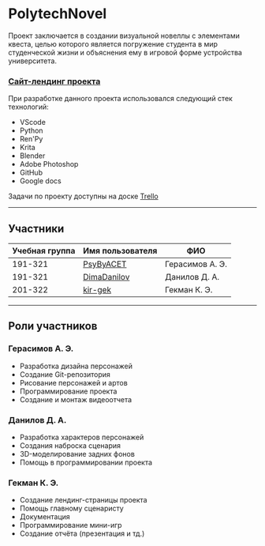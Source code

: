 # PolytechNovel

Проект заключается в создании визуальной новеллы с элементами квеста, целью которого является погружение студента в мир студенческой жизни и объяснения ему в игровой форме устройства университета.

### [Сайт-лендинг проекта](http://pd-2020-2.std-1573.ist.mospolytech.ru/)

При разработке данного проекта использовался следующий стек технологий:
* VScode
* Python
* Ren'Py
* Krita
* Blender
* Adobe Photoshop
* GitHub
* Google docs

Задачи по проекту доступны на доске [Trello](https://trello.com/b/2jzP9ipo/politechlive)

---

## Участники

| Учебная группа | Имя пользователя                              | ФИО             |
|----------------|-----------------------------------------------|-----------------|
| 191-321        | [PsyByACET](https://github.com/PsyByACET)     | Герасимов А. Э. |
| 191-321        | [DimaDanilov](https://github.com/DimaDanilov) | Данилов Д. А.   |
| 201-322        | [kir-gek](https://github.com/kir-gek)         | Гекман К. Э.    |
 
---

## Роли участников

### Герасимов А. Э.
* Разработка дизайна персонажей
* Создание Git-репозитория 
* Рисование персонажей и артов
* Программирование проекта
* Создание и монтаж видеоотчета 

### Данилов Д. А.
* Разработка характеров персонажей
* Создания наброска сценария
* 3D-моделирование задних фонов
* Помощь в программировании проекта

### Гекман К. Э.
* Создание лендинг-страницы проекта
* Помощь главному сценаристу
* Документация
* Программирование мини-игр
* Создание отчёта (презентация и тд.)